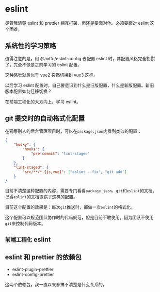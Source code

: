 # eslint

尽管我清楚 eslint 和 prettier 相互打架，但还是要面对他。必须要面对 eslint 这个困难。

## 系统性的学习策略

值得注意的是，用 @antfu/eslint-config 去配置 eslint 时，其配置风格完全割裂了，完全不像是之前学习的 eslint 配置。

这种感觉就类似于 vue2 突然切换到 vue3 这样。

以后学习 eslint 配置时，自己要意识到什么是旧版配置，什么是新版配置。新旧版本配置如何迁移切换？

在前端工程化的大方向上，学习 eslint。

## git 提交时的自动格式化配置

在观察别人的后台管理项目时，可以在`package.json`内看到类似的配置：

```json
{
	"husky": {
		"hooks": {
			"pre-commit": "lint-staged"
		}
	},
	"lint-staged": {
		"src/**/*.{js,vue}": ["eslint --fix", "git add"]
	}
}
```

目前不清楚这种配置的内容，需要专门看看`package.json`、`git`和`eslint`的文档。记得`eslint`的文档提供了这样的配置。

目前这个配置的效果是：每次`git`推送时，都做一次`eslint`的格式化。

这个配置可以规范团队协作时的代码规范，但是目前不敢使用。因为团队不使用`git`来控制代码版本。

## `前端工程化` eslint

## eslint 和 prettier 的依赖包

- eslint-plugin-prettier
- eslint-config-prettier

这两个依赖包，我一直以来都搞不清楚是什么关系的。
